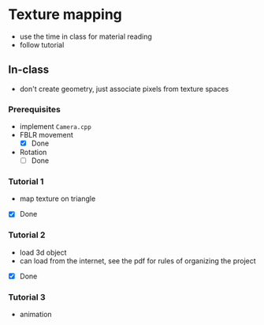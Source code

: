 # Texture mapping
- use the time in class for material reading
- follow tutorial

## In-class
- don't create geometry, just associate pixels from texture spaces

### Prerequisites
- implement `Camera.cpp`
- FBLR movement
	- [x] Done
- Rotation
	- [ ] Done

### Tutorial 1
- map texture on triangle

- [x] Done

### Tutorial 2
- load 3d object
- can load from the internet, see the pdf for rules of organizing the project

- [x] Done

### Tutorial 3
- animation